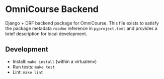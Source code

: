 # OmniCourse Backend

Django + DRF backend package for OmniCourse. This file exists to satisfy the package metadata `readme` reference in `pyproject.toml` and provides a brief description for local development.

## Development

- Install: `make install` (within a virtualenv)
- Run tests: `make test`
- Lint: `make lint`

